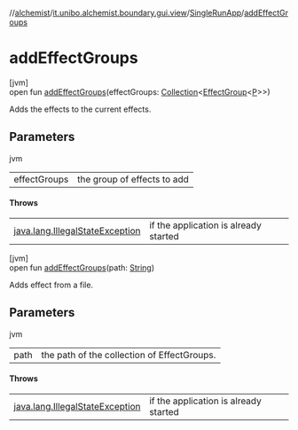 //[alchemist](../../../index.md)/[it.unibo.alchemist.boundary.gui.view](../index.md)/[SingleRunApp](index.md)/[addEffectGroups](add-effect-groups.md)

# addEffectGroups

[jvm]\
open fun [addEffectGroups](add-effect-groups.md)(effectGroups: [Collection](https://docs.oracle.com/javase/8/docs/api/java/util/Collection.html)<[EffectGroup](../../it.unibo.alchemist.boundary.gui.effects/-effect-group/index.md)<[P](../../it.unibo.alchemist.boundary.monitor/-f-x-step-monitor/index.md)>>)

Adds the effects to the current effects.

## Parameters

jvm

| | |
|---|---|
| effectGroups | the group of effects to add |

#### Throws

| | |
|---|---|
| [java.lang.IllegalStateException](https://docs.oracle.com/javase/8/docs/api/java/lang/IllegalStateException.html) | if the application is already started |

[jvm]\
open fun [addEffectGroups](add-effect-groups.md)(path: [String](https://docs.oracle.com/javase/8/docs/api/java/lang/String.html))

Adds effect from a file.

## Parameters

jvm

| | |
|---|---|
| path | the path of the collection of EffectGroups. |

#### Throws

| | |
|---|---|
| [java.lang.IllegalStateException](https://docs.oracle.com/javase/8/docs/api/java/lang/IllegalStateException.html) | if the application is already started |
